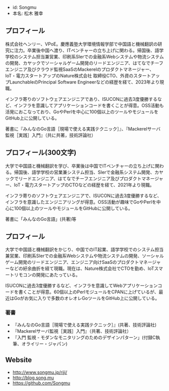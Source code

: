 - id: Songmu
- 本名: 松木 雅幸

## プロフィール
株式会社ヘンリー、VPoE。慶應義塾大学環境情報学部で中国語と機械翻訳の研究に注力。卒業後中国へ渡り、ITベンチャーの立ち上げに関わる。帰国後、語学学校のシステム担当兼営業、印刷系SIerでの金融系Webシステムや物流システムの開発、カヤックでソーシャルゲーム開発のリードエンジニア、はてなでチーフエンジニア及びクラウド監視SaaSのMackerelのプロダクトマネージャー、IoT・電力スタートアップのNature株式会社 取締役CTO、外資のスタートアップLaunchableのPrincipal Software Engineerなどの経歴を経て、2023年より現職。

インフラ寄りのソフトウェアエンジニアであり、ISUCONに過去3度優勝するなど、インフラを意識してアプリケーションコードを書くことが得意。OSS活動も活発におこなっており、GoやPerlを中心に100個以上のツールやモジュールをGitHub上に公開している。

著書に『みんなのGo言語［現場で使える実践テクニック］』、『Mackerelサーバ監視［実践］入門』（共に共著，技術評論社）

## プロフィール(300文字)

大学で中国語と機械翻訳を学び、卒業後は中国でITベンチャーの立ち上げに関わる。帰国後、語学学校の営業兼システム担当、SIerで金融系システム開発、カヤックでリードエンジニア、はてなでチーフエンジニア及びプロダクトマネージャー、IoT・電力スタートアップのCTOなどの経歴を経て、2021年より現職。

インフラ寄りのソフトウェアエンジニアで、ISUCONに過去3度優勝するなど、インフラを意識したエンジニアリングが得意。OSS活動が趣味でGoやPerlを中心に100個以上のツールやモジュールをGitHubに公開している。

著書に「みんなのGo言語」(共著)等

## プロフィール

大学で中国語と機械翻訳をかじり、中国でのIT起業、語学学校でのシステム担当兼営業、印刷系SIerでの金融系Webシステムや物流システムの開発、ソーシャルゲーム開発のリードエンジニア、エンジニア向けSaaSのプロダクトマネージャーなどの紆余曲折を経て現職。現在は、Nature株式会社でCTOを勤め、IoTスマートリモコンの開発にあたっている。

ISUCONに過去3度優勝するなど、インフラを意識してWebアプリケーションコードを書くことが得意。60個以上のPerlモジュールをCPANに上げているが、最近はGoがお気に入りで多数のオレオレGoツールをGitHub上に公開している。

### 著書

- 『みんなのGo言語［現場で使える実践テクニック］』(共著、技術評論社)
- 『Mackerelサーバ監視［実践］入門』（共著、技術評論社）
- 『入門 監視 - モダンなモニタリングのためのデザインパターン」(付録C執筆、オライリー・ジャパン)

## Website

- http://www.songmu.jp/riji/
- http://blog.song.mu
- https://github.com/Songmu
